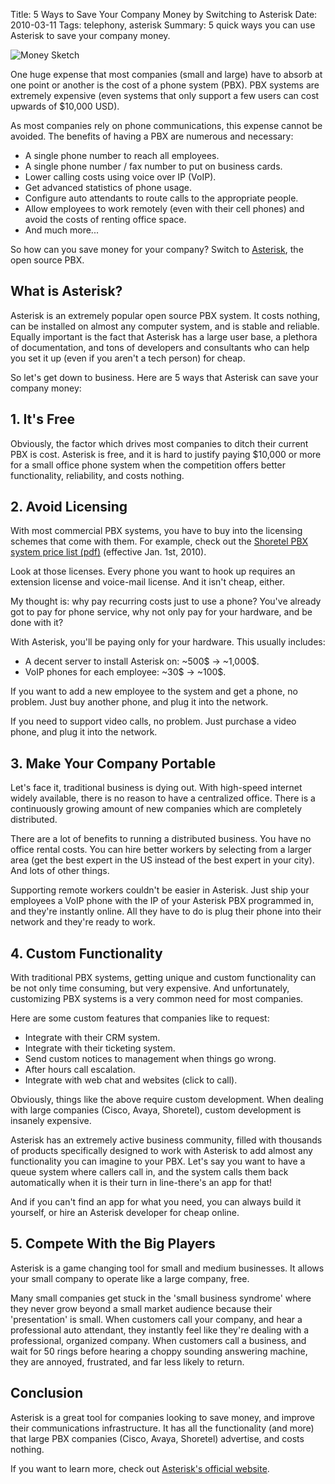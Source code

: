 Title: 5 Ways to Save Your Company Money by Switching to Asterisk
Date: 2010-03-11
Tags: telephony, asterisk
Summary: 5 quick ways you can use Asterisk to save your company money.


![Money Sketch][]


One huge expense that most companies (small and large) have to absorb at one
point or another is the cost of a phone system (PBX).  PBX systems are
extremely expensive (even systems that only support a few users can cost
upwards of $10,000 USD).

As most companies rely on phone communications, this expense cannot be avoided.
The benefits of having a PBX are numerous and necessary:

-   A single phone number to reach all employees.
-   A single phone number / fax number to put on business cards.
-   Lower calling costs using voice over IP (VoIP).
-   Get advanced statistics of phone usage.
-   Configure auto attendants to route calls to the appropriate people.
-   Allow employees to work remotely (even with their cell phones) and avoid the
    costs of renting office space.
-   And much more...

So how can you save money for your company?  Switch to [Asterisk][], the open
source PBX.


## What is Asterisk?

Asterisk is an extremely popular open source PBX system.  It costs nothing, can
be installed on almost any computer system, and is stable and reliable.
Equally important is the fact that Asterisk has a large user base, a plethora
of documentation, and tons of developers and consultants who can help you set
it up (even if you aren't a tech person) for cheap.

So let's get down to business.  Here are 5 ways that Asterisk can save your
company money:


## 1. It's Free

Obviously, the factor which drives most companies to ditch their current PBX is
cost.  Asterisk is free, and it is hard to justify paying $10,000 or more for a
small office phone system when the competition offers better functionality,
reliability, and costs nothing.


## 2. Avoid Licensing

With most commercial PBX systems, you have to buy into the licensing schemes
that come with them.  For example, check out the
[Shoretel PBX system price list (pdf)][] (effective Jan. 1st, 2010).

Look at those licenses.  Every phone you want to hook up requires an extension
license and voice-mail license.  And it isn't cheap, either.

My thought is: why pay recurring costs just to use a phone?  You've already got
to pay for phone service, why not only pay for your hardware, and be done with
it?

With Asterisk, you'll be paying only for your hardware.  This usually includes:

-   A decent server to install Asterisk on: ~500$ -> ~1,000$.
-   VoIP phones for each employee: ~30$ -> ~100$.

If you want to add a new employee to the system and get a phone, no problem.
Just buy another phone, and plug it into the network.

If you need to support video calls, no problem.  Just purchase a video phone,
and plug it into the network.


## 3. Make Your Company Portable

Let's face it, traditional business is dying out.  With high-speed internet
widely available, there is no reason to have a centralized office.  There is a
continuously growing amount of new companies which are completely distributed.

There are a lot of benefits to running a distributed business.  You have no
office rental costs.  You can hire better workers by selecting from a larger
area (get the best expert in the US instead of the best expert in your city).
And lots of other things.

Supporting remote workers couldn't be easier in Asterisk.  Just ship your
employees a VoIP phone with the IP of your Asterisk PBX programmed in, and
they're instantly online.  All they have to do is plug their phone into their
network and they're ready to work.


## 4. Custom Functionality

With traditional PBX systems, getting unique and custom functionality can be
not only time consuming, but very expensive.  And unfortunately, customizing
PBX systems is a very common need for most companies.

Here are some custom features that companies like to request:

-   Integrate with their CRM system.
-   Integrate with their ticketing system.
-   Send custom notices to management when things go wrong.
-   After hours call escalation.
-   Integrate with web chat and websites (click to call).

Obviously, things like the above require custom development.  When dealing with
large companies (Cisco, Avaya, Shoretel), custom development is insanely
expensive.

Asterisk has an extremely active business community, filled with thousands of
products specifically designed to work with Asterisk to add almost any
functionality you can imagine to your PBX.  Let's say you want to have a queue
system where callers call in, and the system calls them back automatically when
it is their turn in line-there's an app for that!

And if you can't find an app for what you need, you can always build it
yourself, or hire an Asterisk developer for cheap online.


## 5. Compete With the Big Players

Asterisk is a game changing tool for small and medium businesses.  It allows
your small company to operate like a large company, free.

Many small companies get stuck in the 'small business syndrome' where they
never grow beyond a small market audience because their 'presentation' is
small.  When customers call your company, and hear a professional auto
attendant, they instantly feel like they're dealing with a professional,
organized company.  When customers call a business, and wait for 50 rings
before hearing a choppy sounding answering machine, they are annoyed,
frustrated, and far less likely to return.


## Conclusion

Asterisk is a great tool for companies looking to save money, and improve their
communications infrastructure.  It has all the functionality (and more) that
large PBX companies (Cisco, Avaya, Shoretel) advertise, and costs nothing.

If you want to learn more, check out [Asterisk's official website][Asterisk].


  [Money Sketch]: {filename}/images/2010/money-sketch.png "Money Sketch"
  [Asterisk]: http://www.asterisk.org/ "Asterisk"
  [Shoretel PBX system price list (pdf)]: http://www.peppm.org/Products/ShoreTel/price.pdf  "ShorTel Price List"
